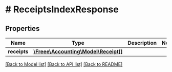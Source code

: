 # # ReceiptsIndexResponse

## Properties

Name | Type | Description | Notes
------------ | ------------- | ------------- | -------------
**receipts** | [**\Freee\Accounting\Model\Receipt[]**](Receipt.md) |  | 

[[Back to Model list]](../../README.md#documentation-for-models) [[Back to API list]](../../README.md#documentation-for-api-endpoints) [[Back to README]](../../README.md)


